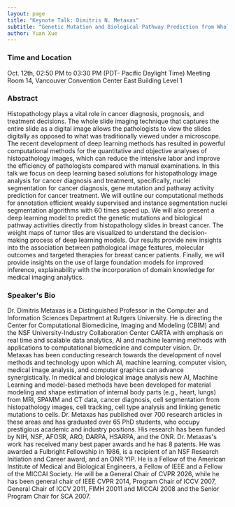 ```yaml
---
layout: page
title: "Keynote Talk: Dimitris N. Metaxas"
subtitle: "Genetic Mutation and Biological Pathway Prediction from Whole Slide Images using Deep Learning for Cancer Detection and Diagnosis"
author: Yuan Xue
---
```


### Time and Location

Oct. 12th, 02:50 PM to 03:30 PM (PDT- Pacific Daylight Time)
Meeting Room 14, Vancouver Convention Center East Building Level 1


### Abstract

Histopathology plays a vital role in cancer diagnosis, prognosis, and treatment decisions. The whole slide imaging technique that captures the entire slide as a digital image allows  the pathologists to view the slides digitally as opposed to what was traditionally viewed under a microscope. The recent development of deep learning methods has resulted in powerful computational methods  for the quantitative and  objective analyses of histopathology images, which can reduce the intensive labor and improve the efficiency of pathologists compared with manual examinations.  In this talk we focus on deep learning based solutions for  histopathology image analysis for cancer diagnosis and treatment, specifically, nuclei segmentation for cancer diagnosis, gene mutation and pathway activity prediction for cancer treatment. We will outline our computational methods for annotation efficient weakly supervised and instance segmentation nuclei segmentation algorithms with 60 times speed up. We will also present a deep learning model to predict the genetic mutations and biological pathway activities directly from histopathology slides in breast cancer. The weight maps of tumor tiles are visualized to understand the decision-making process of deep learning models. Our results provide new insights into the association between pathological image features, molecular outcomes and targeted therapies for breast cancer patients. Finally, we will provide insights on the use of large foundation models for improved inference, explainability with the incorporation of domain knowledge for medical imaging analytics.


### Speaker's Bio

Dr. Dimitris Metaxas is a Distinguished Professor in the Computer and Information Sciences Department at Rutgers University. He is directing the Center for Computational Biomedicine, Imaging and Modeling (CBIM) and the NSF University-Industry Collaboration Center CARTA with emphasis on real time and scalable data analytics, AI and machine learning methods with applications to computational biomedicine and  computer vision. Dr. Metaxas has been conducting research towards the development of novel methods and technology upon which AI, machine learning, computer vision, medical image analysis, and  computer graphics can advance synergistically. In medical and biological image analysis new AI, Machine Learning and model-based methods have been developed for material modeling and shape estimation of internal body parts (e.g., heart, lungs) from MRI, SPAMM and CT data, cancer diagnosis, cell segmentation from  histopathology images, cell tracking, cell type analysis and linking genetic mutations to cells. Dr. Metaxas has published over 700 research articles in these areas and has graduated over 65 PhD students, who occupy prestigious academic and industry positions. His research  has been funded by NIH, NSF, AFOSR, ARO, DARPA, HSARPA, and the ONR. Dr. Metaxas's work has received many best paper awards and he has 8 patents. He was awarded a Fulbright Fellowship in 1986, is a recipient of an NSF Research Initiation and Career award, and an ONR YIP. He is a Fellow of the American Institute of Medical and Biological Engineers, a Fellow of IEEE and a Fellow of the MICCAI Society. He will be a General Chair of CVPR 2026, while he has been general chair of IEEE CVPR 2014, Program Chair of ICCV 2007, General Chair of ICCV 2011, FIMH 20011 and  MICCAI 2008 and the Senior Program Chair for SCA 2007.

